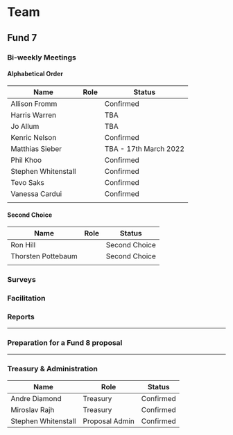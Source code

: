 # Team

## Fund 7

### Bi-weekly Meetings

#### Alphabetical Order

| Name                 | Role | Status                |
| -------------------- | ---- | --------------------- |
| Allison Fromm        |      | Confirmed             |
| Harris Warren        |      | TBA                   |
| Jo Allum             |      | TBA                   |
| Kenric Nelson        |      | Confirmed             |
| Matthias Sieber      |      | TBA - 17th March 2022 |
| Phil Khoo            |      | Confirmed             |
| Stephen Whitenstall  |      | Confirmed             |
| Tevo Saks            |      | Confirmed             |
| Vanessa Cardui       |      | Confirmed             |
|                      |      |                       |

#### Second Choice

| Name               | Role | Status        |
| ------------------ | ---- | ------------- |
| Ron Hill           |      | Second Choice |
| Thorsten Pottebaum |      | Second Choice |
|                    |      |               |

### Surveys



### Facilitation



### **Reports**

****

### **Preparation for a Fund 8 proposal**

****

### Treasury & Administration&#x20;

| Name                | Role           | Status    |
| ------------------- | -------------- | --------- |
| Andre Diamond       | Treasury       | Confirmed |
| Miroslav Rajh       | Treasury       | Confirmed |
| Stephen Whitenstall | Proposal Admin | Confirmed |



##
